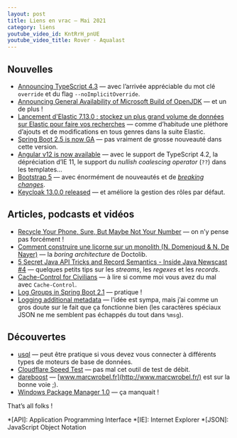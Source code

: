 ```yaml
---
layout: post
title: Liens en vrac — Mai 2021
category: liens
youtube_video_id: KntRrH_pnUE
youtube_video_title: Rover - Aqualast
---
```


## Nouvelles

- [Announcing TypeScript 4.3](https://devblogs.microsoft.com/typescript/announcing-typescript-4-3/)
  — avec l’arrivée appréciable du mot clé `override` et du flag `--noImplicitOverride`.
- [Announcing General Availability of Microsoft Build of OpenJDK](https://devblogs.microsoft.com/java/announcing-general-availability-of-microsoft-build-of-openjdk/)
  — et un de plus !
- [Lancement d'Elastic 7.13.0 : stockez un plus grand volume de données sur Elastic pour faire vos recherches](https://www.elastic.co/fr/blog/whats-new-elastic-7-13-0)
  — comme d’habitude une pléthore d’ajouts et de modifications en tous genres dans la suite Elastic.
- [Spring Boot 2.5 is now GA](https://spring.io/blog/2021/05/20/spring-boot-2-5-is-now-ga)
  — pas vraiment de grosse nouveauté dans cette version.
- [Angular v12 is now available](https://blog.angular.io/angular-v12-is-now-available-32ed51fbfd49?gi=a1826e888a4d)
  — avec le support de TypeScript 4.2, la dépréciation d’IE 11, le support du _nullish coalescing operator_ (`??`) dans
  les templates...
- [Bootstrap 5](https://blog.getbootstrap.com/2021/05/05/bootstrap-5/)
  — avec énormément de nouveautés et de [_breaking changes_](https://getbootstrap.com/docs/5.0/migration/).
- [Keycloak 13.0.0 released](https://www.keycloak.org//2021/05/keycloak-1300-released.html)
  — et améliore la gestion des rôles par défaut.

## Articles, podcasts et vidéos

- [Recycle Your Phone, Sure, But Maybe Not Your Number](https://krebsonsecurity.com/2021/05/recycle-your-phone-sure-but-maybe-not-your-number/)
  — on n’y pense pas forcément !
- [Comment construire une licorne sur un monolith (N. Domenjoud & N. De Nayer)](https://www.youtube.com/watch?v=ui_FlkhtxRE)
  — la _boring architecture_ de Doctolib.
- [5 Secret Java API Tricks and Record Semantics - Inside Java Newscast #4](https://www.youtube.com/watch?v=UYyf0uzOez0)
  — quelques petits tips sur les _streams_, les _regexes_ et les _records_.
- [Cache-Control for Civilians](https://csswizardry.com/2019/03/cache-control-for-civilians/)
  — à lire si comme moi vous avez du mal avec `Cache-Control`.
- [Log Groups in Spring Boot 2.1](https://www.baeldung.com/spring-boot-log-groups)
  — pratique !
- [Logging additional metadata](https://blog.frankel.ch/logging-additional-metadata/)
  — l’idée est sympa, mais j’ai comme un gros doute sur le fait que ça fonctionne bien (les caractères spéciaux JSON ne
  me semblent pas échappés du tout dans
  `%msg`).

## Découvertes

- [usql](https://github.com/xo/usql)
  — peut être pratique si vous devez vous connecter à différents types de moteurs de base de données.
- [Cloudflare Speed Test](https://speed.cloudflare.com/)
  — pas mal cet outil de test de débit.
- [dareboost](https://www.dareboost.com)
  — [www.marcwrobel.fr](http://www.marcwrobel.fr/) est sur la bonne voie ;).
- [Windows Package Manager 1.0](https://devblogs.microsoft.com/commandline/windows-package-manager-1-0/)
  — ça manquait !

That’s all folks !

*[API]: Application Programming Interface
*[IE]: Internet Explorer
*[JSON]: JavaScript Object Notation
